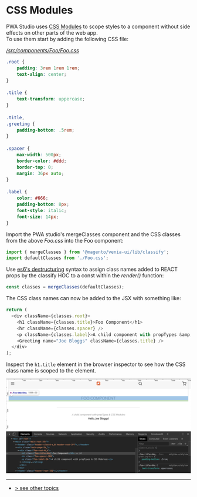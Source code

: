 # CSS Modules
PWA Studio uses [CSS Modules] to scope styles to a component without side effects on other parts of the web app.   
To use them start by adding the following CSS file:

_[/src/components/Foo/Foo.css]_
```css
.root {
    padding: 3rem 1rem 1rem;
    text-align: center;
}
 
.title {
    text-transform: uppercase;
}
 
.title,
.greeting {
    padding-bottom: .5rem;
}
 
.spacer {
    max-width: 500px;
    border-color: #ddd;
    border-top: 0;
    margin: 36px auto;
}
 
.label {
    color: #666;
    padding-bottom: 8px;
    font-style: italic;
    font-size: 14px;
}
```

Import the PWA studio's mergeClasses component and the CSS classes from the above _Foo.css_ into the Foo component:    
```javascript
import { mergeClasses } from '@magento/venia-ui/lib/classify';
import defaultClasses from './Foo.css';
```

Use [es6's destructuring] syntax to assign class names added to REACT props by the classify HOC to a const within the *render()* function:    
```javascript
const classes = mergeClasses(defaultClasses);
```

The CSS class names can now be added to the JSX with something like:

```javascript
return (
  <div className={classes.root}>
    <h1 className={classes.title}>Foo Component</h1>
    <hr className={classes.spacer} />
    <p className={classes.label}>A child component with propTypes &amp; CSS Modules:</p>
    <Greeting name="Joe Bloggs" className={classes.title} />
  </div>
);
```

Inspect the `h1.title` element in the browser inspector to see how the CSS class name is scoped to the element.

![CSS Modules screenshot](./css-modules-screenshot.png)

---
- [> see other topics](../../README.md#Topics)

[CSS Modules]: https://magento.github.io/pwa-studio/technologies/basic-concepts/css-modules/
[HOC]: https://reactjs.org/docs/higher-order-components.html
[es6's destructuring]: https://developer.mozilla.org/en-US/docs/Web/JavaScript/Reference/Operators/Destructuring_assignment
[/src/components/Foo/Foo.css]: /src/components/Foo/Foo.css
